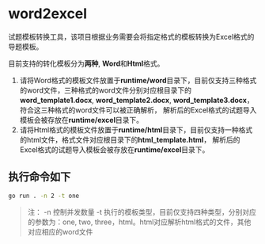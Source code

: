 <!--
 * @Author: qizk qizk@mail.open.com.cn
 * @Date: 2024-06-28 14:23:49
 * @LastEditors: qizk qizk@mail.open.com.cn
 * @LastEditTime: 2024-08-21 17:56:47
 * @FilePath: \word2excel\README.md
 * @Description: 这是默认设置,请设置`customMade`, 打开koroFileHeader查看配置 进行设置: https://github.com/OBKoro1/koro1FileHeader/wiki/%E9%85%8D%E7%BD%AE
-->

# word2excel

试题模板转换工具，该项目根据业务需要会将指定格式的模板转换为Excel格式的导题模板。

目前支持的转化模板分为**两种**, **Word**和**Html**格式。

1. 请将Word格式的模板文件放置于**runtime/word**目录下，目前仅支持三种格式的word文件，三种格式的word文件分别对应根目录下的**word_template1.docx**, **word_template2.docx**, **word_template3.docx**， 符合这三种格式的word文件可以被正确解析， 解析后的Excel格式的试题导入模板会被存放在**runtime/excel**目录下。
2. 请将Html格式的模板文件放置于**runtime/html**目录下，目前仅支持一种格式的html文件，格式文件对应根目录下的**html_template.html**， 解析后的Excel格式的试题导入模板会被存放在**runtime/excel**目录下。

## 执行命令如下

```bash
go run . -n 2 -t one
```

> 注： -n 控制并发数量 -t 执行的模板类型，目前仅支持四种类型，分别对应的参数为：one, two, three，html。html对应解析html格式的文件，其他对应相应的word文件
